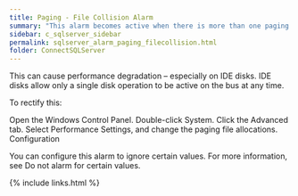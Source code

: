 ```yaml
---
title: Paging - File Collision Alarm
summary: "This alarm becomes active when there is more than one paging file on a single physical disk."
sidebar: c_sqlserver_sidebar
permalink: sqlserver_alarm_paging_filecollision.html
folder: ConnectSQLServer
---
```






This can cause performance degradation – especially on IDE disks. IDE disks allow only a single disk operation to be active on the bus at any time.

To rectify this:

Open the Windows Control Panel.
Double-click System.
Click the Advanced tab.
Select Performance Settings, and change the paging file allocations.
Configuration

You can configure this alarm to ignore certain values. For more information, see Do not alarm for certain values.

{% include links.html %}
